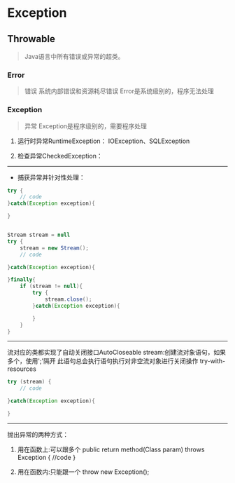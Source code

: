 # Exception

## Throwable
> Java语言中所有错误或异常的超类。

### Error
> 错误
系统内部错误和资源耗尽错误
Error是系统级别的，程序无法处理

### Exception
> 异常
Exception是程序级别的，需要程序处理

1. 运行时异常RuntimeException： IOException、SQLException

2. 检查异常CheckedException：





---

- 捕获异常并针对性处理：
```java
try {
    // code
}catch(Exception exception){

}


Stream stream = null
try {
    stream = new Stream();
    // code

}catch(Exception exception){

}finally{
    if (stream != null){
        try {
            stream.close();
        }catch(Exception exception){

        }
    }
}
```
---
流对应的类都实现了自动关闭接口AutoCloseable
stream:创建流对象语句，如果多个，使用';'隔开
此语句总会执行语句执行对非空流对象进行关闭操作
try-with-resources

```java
try (stream) {
    // code

}catch(Exception exception){

}
```


---
抛出异常的两种方式：

1. 用在函数上:可以跟多个
public return method(Class param) throws Exception {
    //code
}

2. 用在函数内:只能跟一个
throw new Exception();





